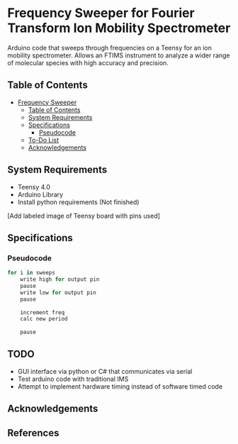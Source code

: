 # Frequency Sweeper for Fourier Transform Ion Mobility Spectrometer
Arduino code that sweeps through frequencies on a Teensy for an ion mobility spectrometer. Allows an FTIMS instrument to analyze a wider range of molecular species with high accuracy and precision. 
## Table of Contents
- [Frequency Sweeper](#Frequency-Sweeper-for-Fourier-Transform-Ion-Mobility-Spectrometer)
	- [Table of Contents](#table-of-contents)
	- [System Requirements](#system-requirements)  
	- [Specifications](#specifications)
		- [Pseudocode](#pseudocode)
  	- [To-Do List](#todo)
  	- [Acknowledgements](#acknowledgements)

## System Requirements
- Teensy 4.0
- Arduino Library
- Install python requirements (Not finished)

[Add labeled image of Teensy board with pins used]

## Specifications
### Pseudocode
```python
for i in sweeps
	write high for output pin
	pause
	write low for output pin
	pause
	
	increment freq
	calc new period 
	
	pause
```

## TODO
- GUI interface via python or C# that communicates via serial
- Test arduino code with traditional IMS 
- Attempt to implement hardware timing instead of software timed code


## Acknowledgements



## References
